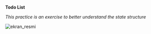 **Todo List**


*This practice is an exercise to better understand the state structure*

![ekran_resmi](https://user-images.githubusercontent.com/35731884/84440417-9ff9f900-ac42-11ea-8ef7-d58d3900fa06.jpg)

